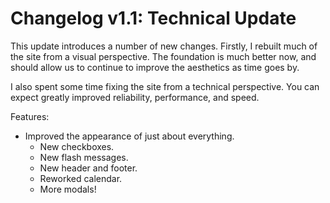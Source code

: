 # Changelog v1.1: Technical Update

This update introduces a number of new changes. Firstly, I rebuilt much of the site from a visual perspective. The foundation is much better now, and should allow us to continue to improve the aesthetics as time goes by. 

I also spent some time fixing the site from a technical perspective. You can expect greatly improved reliability, performance, and speed.

Features: 
 * Improved the appearance of just about everything.
    * New checkboxes.
    * New flash messages.
    * New header and footer.
    * Reworked calendar.
    * More modals!